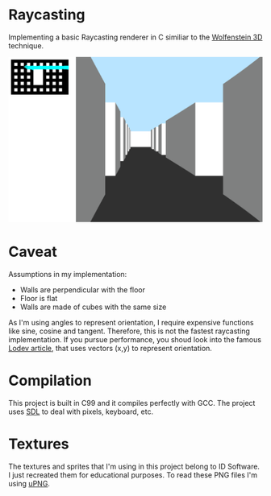 # Raycasting
Implementing a basic Raycasting renderer in C similiar to the [Wolfenstein 3D](https://github.com/id-Software/wolf3d) technique. 

![Demo](./assets/demo.gif)

# Caveat
Assumptions in my implementation:

* Walls are perpendicular with the floor
* Floor is flat
* Walls are made of cubes with the same size

As I'm using angles to represent orientation, I require expensive functions like sine, cosine and tangent. Therefore, this is not the fastest raycasting implementation. If you pursue performance, you shoud look into the famous [Lodev article](lodev.org/cgtutor/raycasting.html), that uses vectors (x,y) to represent orientation.

# Compilation
This project is built in C99 and it compiles perfectly with GCC. The project uses [SDL](https://www.libsdl.org/) to deal with pixels, keyboard, etc.

# Textures
The textures and sprites that I'm using in this project belong to ID Software. I just recreated them for educational purposes. To read these PNG files I'm using [uPNG](https://github.com/elanthis/upng).